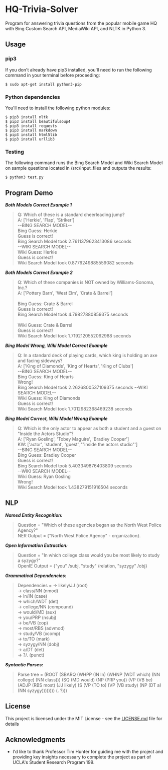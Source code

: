 # HQ-Trivia-Solver

Program for answering trivia questions from the popular mobile game HQ with Bing Custom Search API, MediaWiki API, and NLTK in Python 3.

## Usage
### pip3
If you don't already have pip3 installed, you'll need to run the following command in your terminal before proceeding:
```
$ sudo apt-get install python3-pip
```
### Python dependencies
You'll need to install the following python modules:
```
$ pip3 install nltk
$ pip3 install beautifulsoup4
$ pip3 install requests
$ pip3 install markdown
$ pip3 install html5lib
$ pip3 install urllib3
```

### Testing
The following command runs the Bing Search Model and Wiki Search Model on sample questions located in /src/input_files and outputs the results:
```
$ python3 test.py
```

## Program Demo
***Both Models Correct Example 1***  
>Q: Which of these is a standard cheerleading jump?  
>A: ['Herkie', 'Flap', 'Striker']  
>--BING SEARCH MODEL--  
>Bing Guess: Herkie  
>Guess is correct!  
>Bing Search Model took 2.7611379623413086 seconds  
>--WIKI SEARCH MODEL--  
>Wiki Guess: Herkie  
>Guess is correct!  
>Wiki Search Model took 0.8776249885559082 seconds  

***Both Models Correct Example 2***  
>Q: Which of these companies is NOT owned by Williams-Sonoma, Inc.?  
>A: ['Pottery Barn', 'West Elm', 'Crate & Barrel']  
><BING SEARCH MODEL>  
>Bing Guess: Crate & Barrel  
>Guess is correct!  
>Bing Search Model took 4.79827880859375 seconds  
><WIKI SEARCH MODEL>  
>Wiki Guess: Crate & Barrel  
>Guess is correct!  
>Wiki Search Model took 1.7192120552062988 seconds  

***Bing Model Wrong, Wiki Model Correct Example***  
>Q: In a standard deck of playing cards, which king is holding an axe and facing sideways?  
>A: ['King of Diamonds', 'King of Hearts', 'King of Clubs']  
>--BING SEARCH MODEL--  
>Bing Guess: King of Hearts  
>Wrong!  
>Bing Search Model took 2.2626800537109375 seconds
>--WIKI SEARCH MODEL--  
>Wiki Guess: King of Diamonds  
>Guess is correct!  
>Wiki Search Model took 1.7012982368469238 seconds  

***Bing Model Correct, Wiki Model Wrong Example***  
>Q: Which is the only actor to appear as both a student and a guest on "Inside the Actors Studio"?  
>A: ['Ryan Gosling', 'Tobey Maguire', 'Bradley Cooper']  
>KW: ['actor', 'student', 'guest', '"inside the actors studio"']  
>--BING SEARCH MODEL--  
>Bing Guess: Bradley Cooper  
>Guess is correct!  
>Bing Search Model took 5.403349876403809 seconds  
>--WIKI SEARCH MODEL--  
>Wiki Guess: Ryan Gosling  
>Wrong!  
>Wiki Search Model took 1.438279151916504 seconds  


## NLP
***Named Entity Recognition:***  
>Question = "Which of these agencies began as the North West Police Agency?"  
>NER Output = {"North West Police Agency" - organization}.  

***Open Information Extraction:***   
>Question = "In which college class would you be most likely to study a syzygy?"  
>OpenIE Output = {"you" /subj, "study" /relation, "syzygy" /obj}  

***Grammatical Dependencies:***  
>Dependencies = -> likely/JJ (root)  
>  -> class/NN (nmod)  
>    -> In/IN (case)  
>    -> which/WDT (det)  
>    -> college/NN (compound)  
>  -> would/MD (aux)  
>  -> you/PRP (nsubj)  
>  -> be/VB (cop)  
>  -> most/RBS (advmod)  
>  -> study/VB (xcomp)  
>    -> to/TO (mark)  
>    -> syzygy/NN (dobj)  
>      -> a/DT (det)  
>  -> ?/. (punct)  

***Syntactic Parses:***  
>Parse tree = (ROOT (SBARQ (WHPP (IN In) (WHNP (WDT which) (NN college) (NN class))) (SQ (MD would) (NP (PRP you)) (VP (VB be) (ADJP (RBS most) (JJ likely) (S (VP (TO to) (VP (VB study) (NP (DT a) (NN syzygy)))))))) (. ?)))

## License

This project is licensed under the MIT License - see the [LICENSE.md](LICENSE.md) file for details

## Acknowledgments

* I'd like to thank Professor Tim Hunter for guiding me with the project and providing key insights necessary to complete the project as part of UCLA's Student Research Program 199.
